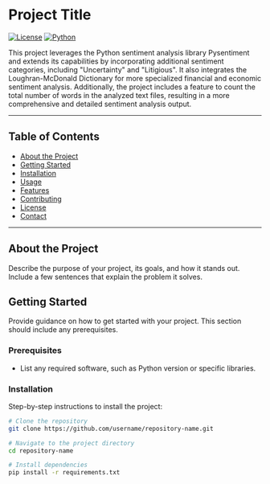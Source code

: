 # Project Title

[![License](https://img.shields.io/badge/license-MIT-blue.svg)](LICENSE) 
[![Python](https://img.shields.io/badge/python-3.8%2B-blue)](https://www.python.org/)

This project leverages the Python sentiment analysis library Pysentiment and extends its capabilities by incorporating additional sentiment categories, including "Uncertainty" and "Litigious". It also integrates the Loughran-McDonald Dictionary for more specialized financial and economic sentiment analysis. Additionally, the project includes a feature to count the total number of words in the analyzed text files, resulting in a more comprehensive and detailed sentiment analysis output.

---

## Table of Contents

- [About the Project](#about-the-project)
- [Getting Started](#getting-started)
- [Installation](#installation)
- [Usage](#usage)
- [Features](#features)
- [Contributing](#contributing)
- [License](#license)
- [Contact](#contact)

---

## About the Project

Describe the purpose of your project, its goals, and how it stands out. Include a few sentences that explain the problem it solves.

## Getting Started

Provide guidance on how to get started with your project. This section should include any prerequisites.

### Prerequisites

- List any required software, such as Python version or specific libraries.

### Installation

Step-by-step instructions to install the project:

```bash
# Clone the repository
git clone https://github.com/username/repository-name.git

# Navigate to the project directory
cd repository-name

# Install dependencies
pip install -r requirements.txt
